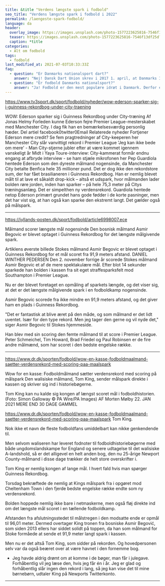 ```yaml
---
title: &title "Verdens længste spark i fodbold"
seo_title: "Verdens længste spark i fodbold i 2022"
permalink: /laengeste-spark-fodbold/
language: da
header:
  overlay_image: https://images.unsplash.com/photo-1577223625816-7546f13df25d?ixlib=rb-1.2.1&ixid=MnwxMjA3fDB8MHxwaG90by1wYWdlfHx8fGVufDB8fHx8&auto=format&fit=crop&w=1900&q=5
  teaser: https://images.unsplash.com/photo-1577223625816-7546f13df25d?ixlib=rb-1.2.1&ixid=MnwxMjA3fDB8MHxwaG90by1wYWdlfHx8fGVufDB8fHx8&auto=format&fit=crop&w=400&q=5
  caption: *title
categories:
  - Alt om fodbold
tags:
  - fodbold
last_modified_at: 2021-07-03T10:33:33Z
faq:
  - question: "Er Danmarks nationalsport dart?"
    answer: "Nej! Dansk Dart Union skrev i 2017 1. april, at Danmarks Idræts-Forbund havde udnævnt dart til Danmarks Nationalsport. Siden har flere ukritisk lavet en Google-søgning og gentaget denne aprilsnar som om det var sandt!"
  - question: "Er fodbold Danmarks nationalsport?"
    answer: "Ja! Fodbold er den mest populære idræt i Danmark. Derfor er det Danmarks nationalsport."
---
```


https://www.tv3sport.dk/sport/fodbold/nyheder/wow-ederson-sparker-sig-i-guinness-rekordbog-under-city-traening

WOW: Ederson sparker sig i Guinness Rekordbog under City-træning
Af Jonas Helmy
Forleden kunne Ederson fejre Premier League-mesterskabet med Manchester City. I dag fik han en bemærkelsesværdig personlig hæder.
Del artiel
facebook0twitter0Email
Relaterede nyheder
Fortjener Ederson mere credit? Se fem pragtredninger af City-keeperen her
Manchester City slår vanvittigt rekord i Premier League
'Jeg kan ikke bede om mere' - Man City-stjerne jubler efter at være kommet igennem vanskeligt år
Midt i Yaya Toure-interview: City-kammerat formår endnu engang at afbryde interview - se ham stjæle mikrofonen her
Pep Guardiola hentede Ederson som den dyreste målmand nogensinde, da Manchester City betalte Benfica hele 35 millioner pund.
Det er dog ikke den rekordstore sum, der har fået brasilianeren i Guinness Rekordbog.
Han er nemlig blevet målt til at lave et såkaldt drop-kick – altså et udspark, hvor målmanden lader bolden røre jorden, inden han sparker – på hele 75,3 meter på Citys træningsanlæg.
Det er simpelthen ny verdensrekord.
Guardiola hentede netop Ederson primært grundet hans gode fødder i de korte pasninger, men det har vist sig, at han også kan sparke den ekstremt langt.
Det gælder også på målspark.

***

https://jyllands-posten.dk/sport/fodbold/article6998007.ece

Målmand scorer længste mål nogensinde
Den bosnisk målmand Asmir Begovic er blevet optaget i Guinness Rekordbog for det længste målgivende spark.

Artiklens øverste billede
Stokes målmand Asmir Begovic er blevet optaget i Guinness Rekordbog for et mål scoret fra 91,9 meters afstand.
DANIEL WINTHER PEDERSEN
Den 2. november forrige år scorede Stokes målmand Asmir Begovic et af de mere spektakulære mål. Efter blot 14 sekunder sparkede han bolden i kassen fra sit eget straffesparksfelt mod Southampton i Premier League.

Nu er der blevet foretaget en opmåling af sparkets længde, og det viser sig, at det er det længste målgivende spark i en fodboldkamp nogensinde.


Asmir Begovic scorede fra ikke mindre en 91,9 meters afstand, og det giver ham en plads i Guinness Rekordbog.

"Det er fantastisk at blive æret på den måde, og som målmand er det lidt uventet. Især for den type rekord. Men jeg tager den gerne og vil nyde det," siger Asmir Begovic til Stokes hjemmeside.

Han blev med sin scoring den femte målmand til at score i Premier League. Peter Schmeichel, Tim Howard, Brad Friedel og Paul Robinsen er de fire andre målmænd, som har scoret i den bedste engelske række.

***

https://www.dr.dk/sporten/fodbold/wow-en-kasse-fodboldmaalmand-saetter-verdensrekord-med-scoring-paa-maalspark

Wow for en kasse: Fodboldmålmand sætter verdensrekord med scoring på målspark
Den walisiske målmand, Tom King, sender målspark direkte i kassen og skriver sig ind i historiebøgerne.


Tom King kan nu kalde sig kongen af længst scoret mål i fodboldhistorien. (Foto: Simon Galloway © PA Wire/PA Images)
AF
Morten Mølby
22. JAN 2021
MERE END 30 DAGE GAMMEL

https://www.dr.dk/sporten/fodbold/wow-en-kasse-fodboldmaalmand-saetter-verdensrekord-med-scoring-paa-maalspark
Tom King.

Nok ikke et navn de fleste fodboldfans umiddelbart kan nikke genkendende til.

Men selvom waliseren har leveret fodnoter til fodboldhistoriebøgerne med både ungdomslandskampe for England og senere udtagelse til det walisiske A-landshold, så er det alligevel en helt anden bog, den nu 25-årige Newport County-målmand i disse dage trækker de helt store overskrifter i.

Tom King er nemlig kongen af lange mål. I hvert fald hvis man spørger Guinness Rekordbog.


Torsdag bekræftede de nemlig at Kings målspark fra i opgøret mod Cheltenham Town i den fjerde bedste engelske række endte som ny verdensrekord.

Bolden hoppede nemlig ikke bare i netmaskerne, men også fløj direkte ind om det længste mål scoret i en tællende fodboldkamp.


Afstanden fra afslutningsstedet til målstregen i den modsatte ende er opmål til 96,01 meter. Dermed overtager King tronen fra bosniske Asmir Begović, som siden 2013 ellers har siddet solidt på toppen, da han som målmand for Stoke formåede at sende et 91,9 meter langt spark i kassen.

Men nu er det altså Tom King, som sidder på rekorden. Og hovedpersonen selv var da også beæret over at være havnet i den fornemme bog.

- Jeg havde aldrig drømt om at komme i de bøger, man får i julegave. Forhåbentlig vil jeg læse den, hvis jeg får én i år. Jeg er glad og forhåbentlig slår ingen den rekord i lang, så jeg kan vise det til mine børnebørn, udtaler King på Newports Twitterkonto.



***
